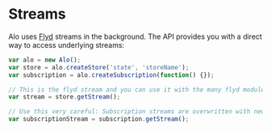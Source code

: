 # Streams
Alo uses [Flyd](https://github.com/paldepind/flyd) streams in the background. The API provides you with a direct way to access underlying streams:

```js
var alo = new Alo();
var store = alo.createStore('state', 'storeName');
var subscription = alo.createSubscription(function() {});

// This is the flyd stream and you can use it with the many flyd modules
var stream = store.getStream();

// Use this very careful: Subscription streams are overwritten with new streams, each time when the relation between the subscription and its stores is changed. If you only add / remove stores to the subscription at the beginning of your app, then the usage of this should be fine
var subscriptionStream = subscription.getStream();
```
